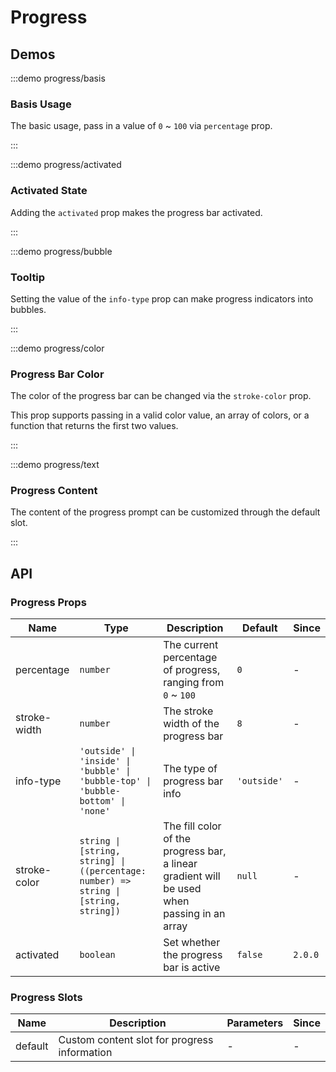 # Progress

## Demos

:::demo progress/basis

### Basis Usage

The basic usage, pass in a value of `0` ~ `100` via `percentage` prop.

:::

:::demo progress/activated

### Activated State

Adding the `activated` prop makes the progress bar activated.

:::

:::demo progress/bubble

### Tooltip

Setting the value of the `info-type` prop can make progress indicators into bubbles.

:::

:::demo progress/color

### Progress Bar Color

The color of the progress bar can be changed via the `stroke-color` prop.

This prop supports passing in a valid color value, an array of colors, or a function that returns the first two values.

:::

:::demo progress/text

### Progress Content

The content of the progress prompt can be customized through the default slot.

:::

## API

### Progress Props

| Name         | Type                                                                                 | Description                                                                                 | Default      | Since   |
| ------------ | ------------------------------------------------------------------------------------ | ------------------------------------------------------------------------------------------- | ------------ | ------- |
| percentage   | `number`                                                                             | The current percentage of progress, ranging from `0` ~ `100`                                | `0`          | -       |
| stroke-width | `number`                                                                             | The stroke width of the progress bar                                                        | `8`          | -       |
| info-type    | `'outside' \| 'inside' \| 'bubble' \| 'bubble-top' \| 'bubble-bottom' \| 'none'`     | The type of progress bar info                                                               | `'outside' ` | -       |
| stroke-color | `string \| [string, string] \| ((percentage: number) => string \| [string, string])` | The fill color of the progress bar, a linear gradient will be used when passing in an array | `null`       | -       |
| activated    | `boolean`                                                                            | Set whether the progress bar is active                                                      | `false`      | `2.0.0` |

### Progress Slots

| Name    | Description                                  | Parameters | Since |
| ------- | -------------------------------------------- | ---------- | ----- |
| default | Custom content slot for progress information | -          | -     |
